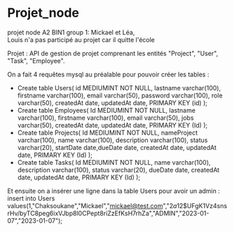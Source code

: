 # Projet_node
projet node A2 BIN1
group 1: Mickael et Léa,  
Louis n'a pas participé au projet car il quitte l'école

Projet :
API de gestion de projet comprenant les entités "Project", "User", "Task", "Employee".

On a fait 4 requêtes mysql au préalable pour pouvoir créer les tables : 

* Create table Users( id MEDIUMINT NOT NULL, lastname varchar(100), firstname varchar(100), email varchar(50), password varchar(100), role varchar(50), createdAt date, updatedAt date, PRIMARY KEY (id) );  
* Create table Employees( Id MEDIUMINT NOT NULL, lastname varchar(100), firstname varchar(100), email varchar(50), jobs varchar(50), createdAt date, updatedAt date, PRIMARY KEY (Id) );  
* Create table Projects( Id MEDIUMINT NOT NULL, nameProject varchar(100), name varchar(100), description varchar(100), status varchar(20), startDate date,dueDate date, createdAt date, updatedAt date, PRIMARY KEY (Id) );  
* Create table Tasks( Id MEDIUMINT NOT NULL, name varchar(100), description varchar(100), status varchar(20), dueDate date, createdAt date, updatedAt date, PRIMARY KEY (Id) );

Et ensuite on a insérer une ligne dans la table Users pour avoir un admin :  
insert into Users values(1,"Chaksoukane","Mickael","mickael@test.com","$2a$12$UFgK1Vz4snsrHv/byTC8peg6ixVJbp8l0CPept8riZzEfKsH7rhZa","ADMIN","2023-01-07","2023-01-07");
